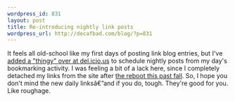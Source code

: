 ```yaml
--- 
wordpress_id: 831
layout: post
title: Re-introducing nightly link posts
wordpress_url: http://decafbad.com/blog/?p=831
---
```

It feels all old-school like my first days of posting link blog entries, but I've [added a "thingy" over at del.icio.us][thingy] to schedule nightly posts from my day's bookmarking activity.  I was feeling a bit of a lack here, since I completely detached my links from the site after [the reboot this past fall][reboot].  So, I hope you don't mind the new daily linksâ€”and if you do, tough.  They're good for you.  Like roughage.

[thingy]: http://theory.isthereason.com/?p=499
[reboot]: http://decafbad.com/blog/2005/09/12/redesigninprogress

<!-- tags: delicious wordpress reboot redesign linkblogging metablogging links -->
